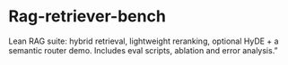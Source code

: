 # Rag-retriever-bench
Lean RAG suite: hybrid retrieval, lightweight reranking, optional HyDE + a semantic router demo. Includes eval scripts, ablation and error analysis.”

